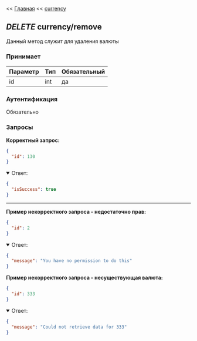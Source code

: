 << [Главная](./../../../../README.md) << [currency](./../index.md)

## <i>DELETE</i> currency/remove

Данный метод служит для удаления валюты

### Принимает

| Параметр    | Тип    | Обязательный |
|-------------|--------|--------------|
| id          | int    | да           |

### Аутентификация

Обязательно

### Запросы

**Корректный запрос:**

```json
{
  "id": 130
}
```

<details open>
<summary>Ответ:</summary>

```json
{
  "isSuccess": true
}
```

</details>

---

**Пример некорректного запроса - недостаточно прав:**

```json
{
  "id": 2
}
```

<details open>
<summary>Ответ:</summary>

```json
{
  "message": "You have no permission to do this"
}
```

</details>

**Пример некорректного запроса - несуществующая валюта:**

```json
{
  "id": 333
}
```

<details open>
<summary>Ответ:</summary>

```json
{
  "message": "Could not retrieve data for 333"
}
```

</details>